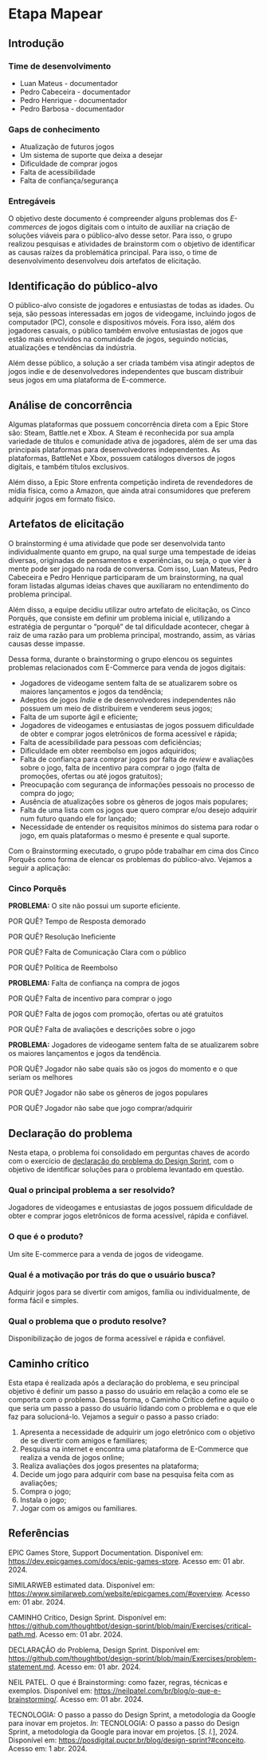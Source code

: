 # Etapa Mapear

## Introdução

### Time de desenvolvimento

- Luan Mateus - documentador
- Pedro Cabeceira - documentador
- Pedro Henrique - documentador
- Pedro Barbosa - documentador

### Gaps de conhecimento

- Atualização de futuros jogos
- Um sistema de suporte que deixa a desejar
- Dificuldade de comprar jogos
- Falta de acessibilidade
- Falta de confiança/segurança

### Entregáveis

O objetivo deste documento é compreender alguns problemas dos *E-commerces* de jogos digitais com o intuito de auxiliar na criação de soluções viáveis para o público-alvo desse setor. Para isso, o grupo realizou pesquisas e atividades de brainstorm com o objetivo de identificar as causas raízes da problemática principal. Para isso, o time de desenvolvimento desenvolveu dois artefatos de elicitação.

## Identificação do público-alvo

O público-alvo consiste de jogadores e entusiastas de todas as idades. Ou seja, são pessoas interessadas em jogos de videogame, incluindo jogos de computador (PC), console e dispositivos móveis. Fora isso, além dos jogadores casuais, o público também envolve entusiastas de jogos que estão mais envolvidos na comunidade de jogos, seguindo notícias, atualizações e tendências da indústria.

Além desse público, a solução a ser criada também visa atingir adeptos de jogos indie e de desenvolvedores independentes que buscam distribuir seus jogos em uma plataforma de E-commerce.

## Análise de concorrência

Algumas plataformas que possuem concorrência direta com a Epic Store são: Steam, Battle.net e Xbox. A Steam é reconhecida por sua ampla variedade de títulos e comunidade ativa de jogadores, além de ser uma das principais plataformas para desenvolvedores independentes. As plataformas, BattleNet e Xbox, possuem catálogos diversos de jogos digitais, e também títulos exclusivos.

Além disso, a Epic Store enfrenta competição indireta de revendedores de mídia física, como a Amazon, que ainda atrai consumidores que preferem adquirir jogos em formato físico.

## Artefatos de elicitação

O brainstorming é uma atividade que pode ser desenvolvida tanto individualmente quanto em grupo, na qual surge uma tempestade de ideias diversas, originadas de pensamentos e experiências, ou seja, o que vier à mente pode ser jogado na roda de conversa. Com isso, Luan Mateus, Pedro Cabeceira e Pedro Henrique participaram de um brainstorming, na qual foram listadas algumas ideias chaves que auxiliaram no entendimento do problema principal.

Além disso, a equipe decidiu utilizar outro artefato de elicitação, os Cinco Porquês, que consiste em definir um problema inicial e, utilizando a estratégia de perguntar o “porquê” de tal dificuldade acontecer, chegar à raiz de uma razão para um problema principal, mostrando, assim, as várias causas desse impasse.

Dessa forma, durante o brainstorming o grupo elencou os seguintes problemas relacionados com E-Commerce para venda de jogos digitais:

- Jogadores de videogame sentem falta de se atualizarem sobre os maiores lançamentos e jogos da tendência;
- Adeptos de jogos *Indie* e de desenvolvedores independentes não possuem um meio de distribuírem e venderem seus jogos;
- Falta de um suporte ágil e eficiente;
- Jogadores de videogames e entusiastas de jogos possuem dificuldade de obter e comprar jogos eletrônicos de forma acessível e rápida;
- Falta de acessibilidade para pessoas com deficiências;
- Dificuldade em obter reembolso em jogos adquiridos;
- Falta de confiança para comprar jogos por falta de *review* e avaliações sobre o jogo, falta de incentivo para comprar o jogo (falta de promoções, ofertas ou até jogos gratuitos);
- Preocupação com segurança de informações pessoais no processo de compra do jogo;
- Ausência de atualizações sobre os gêneros de jogos mais populares;
- Falta de uma lista com os jogos que quero comprar e/ou desejo adquirir num futuro quando ele for lançado;
- Necessidade de entender os requisitos mínimos do sistema para rodar o jogo, em quais plataformas o mesmo é presente e qual suporte.

Com o Brainstorming executado, o grupo pôde trabalhar em cima dos Cinco Porquês como forma de elencar os problemas do público-alvo. Vejamos a seguir a aplicação:

### Cinco Porquês

**PROBLEMA:** O site não possui um suporte eficiente.

POR QUÊ? Tempo de Resposta demorado

POR QUÊ? Resolução Ineficiente

POR QUÊ? Falta de Comunicação Clara com o público

POR QUÊ? Política de Reembolso

**PROBLEMA:** Falta de confiança na compra de jogos

POR QUÊ? Falta de incentivo para comprar o jogo

POR QUÊ? Falta de jogos com promoção, ofertas ou até gratuitos

POR QUÊ? Falta de avaliações e descrições sobre o jogo

**PROBLEMA:** Jogadores de videogame sentem falta de se atualizarem sobre os maiores lançamentos e jogos da tendência.

POR QUÊ? Jogador não sabe quais são os jogos do momento e o que seriam os melhores

POR QUÊ? Jogador não sabe os gêneros de jogos populares

POR QUÊ? Jogador não sabe que jogo comprar/adquirir

## Declaração do problema

Nesta etapa, o problema foi consolidado em perguntas chaves de acordo com o exercício de [declaração do problema do Design Sprint](https://github.com/thoughtbot/design-sprint/blob/main/Exercises/problem-statement.md), com o objetivo de identificar soluções para o problema levantado em questão.

### Qual o principal problema a ser resolvido?

Jogadores de videogames e entusiastas de jogos possuem dificuldade de obter e comprar jogos eletrônicos de forma acessível, rápida e confiável.

### O que é o produto?

Um site E-commerce para a venda de jogos de videogame.

### Qual é a motivação por trás do que o usuário busca?

Adquirir jogos para se divertir com amigos, família ou individualmente, de forma fácil e simples.

### Qual o problema que o produto resolve?

Disponibilização de jogos de forma acessível e rápida e confiável.

## Caminho crítico

Esta etapa é realizada após a declaração do problema, e seu principal objetivo é definir um passo a passo do usuário em relação a como ele se comporta com o problema. Dessa forma, o Caminho Crítico define aquilo o que seria um passo a passo do usuário lidando com o problema e o que ele faz para solucioná-lo. Vejamos a seguir o passo a passo criado:

1. Apresenta a necessidade de adquirir um jogo eletrônico com o objetivo de se divertir com amigos e familiares;
2. Pesquisa na internet e encontra uma plataforma de E-Commerce que realiza a venda de jogos online;
3. Realiza avaliações dos jogos presentes na plataforma;
4. Decide um jogo para adquirir com base na pesquisa feita com as avaliações;
5. Compra o jogo;
6. Instala o jogo;
7. Jogar com os amigos ou familiares.

## Referências

EPIC Games Store, Support Documentation. Disponível em: <https://dev.epicgames.com/docs/epic-games-store>. Acesso em: 01 abr. 2024.

SIMILARWEB estimated data. Disponível em: <https://www.similarweb.com/website/epicgames.com/#overview>. Acesso em: 01 abr. 2024.

CAMINHO Crítico, Design Sprint. Disponível em: <https://github.com/thoughtbot/design-sprint/blob/main/Exercises/critical-path.md>. Acesso em: 01 abr. 2024.

DECLARAÇÃO do Problema, Design Sprint. Disponível em: <https://github.com/thoughtbot/design-sprint/blob/main/Exercises/problem-statement.md>. Acesso em: 01 abr. 2024.

NEIL PATEL. O que é Brainstorming: como fazer, regras, técnicas e exemplos. Disponível em: <https://neilpatel.com/br/blog/o-que-e-brainstorming/>. Acesso em: 01 abr. 2024.

TECNOLOGIA: O passo a passo do Design Sprint, a metodologia da Google para inovar em projetos. *In*: TECNOLOGIA: O passo a passo do Design Sprint, a metodologia da Google para inovar em projetos. [*S. l.*], 2024. Disponível em: https://posdigital.pucpr.br/blog/design-sprint?#conceito. Acesso em: 1 abr. 2024.